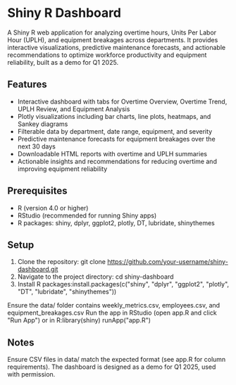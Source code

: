 # Shiny R Dashboard

A Shiny R web application for analyzing overtime hours, Units Per Labor Hour (UPLH), and equipment breakages across departments. It provides interactive visualizations, predictive maintenance forecasts, and actionable recommendations to optimize workforce productivity and equipment reliability, built as a demo for Q1 2025.

## Features

- Interactive dashboard with tabs for Overtime Overview, Overtime Trend, UPLH Review, and Equipment Analysis
- Plotly visualizations including bar charts, line plots, heatmaps, and Sankey diagrams
- Filterable data by department, date range, equipment, and severity
- Predictive maintenance forecasts for equipment breakages over the next 30 days
- Downloadable HTML reports with overtime and UPLH summaries
- Actionable insights and recommendations for reducing overtime and improving equipment reliability

## Prerequisites

- R (version 4.0 or higher)
- RStudio (recommended for running Shiny apps)
- R packages: shiny, dplyr, ggplot2, plotly, DT, lubridate, shinythemes

## Setup

1. Clone the repository: git clone https://github.com/your-username/shiny-dashboard.git
2. Navigate to the project directory: cd shiny-dashboard
3. Install R packages:install.packages(c("shiny", "dplyr", "ggplot2", "plotly", "DT", "lubridate", "shinythemes"))


Ensure the data/ folder contains weekly_metrics.csv, employees.csv, and equipment_breakages.csv
Run the app in RStudio (open app.R and click "Run App") or in R:library(shiny)
runApp("app.R")



## Notes

Ensure CSV files in data/ match the expected format (see app.R for column requirements).
The dashboard is designed as a demo for Q1 2025, used with permission.

